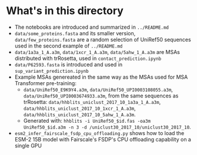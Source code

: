 # What's in this directory

- The notebooks are introduced and summarized in `../README.md`
- `data/some_proteins.fasta` and its smaller version, `data/few_proteins.fasta` are a random selection of UniRef50 sequences used in the second example of `../README.md`
- `data/1a3a_1_A.a3m`, `data/1xcr_1_A.a3m`, `data/5ahw_1_A.a3m` are MSAs distributed with trRosetta, used in `contact_prediction.ipynb`
- `data/P62593.fasta` is introduced and used in `sup_variant_prediction.ipynb`
- Example MSAs genereated in the same way as the MSAs used for MSA Transformer pre-training:
  - `data/UniRef50_E9K9Y4.a3m`, `data/UniRef50_UPI0003108055.a3m`, `data/UniRef50_UPI0003674933.a3m`, from the same sequences as trRosetta:
    `data/hhblits_uniclust_2017_10_1a3a_1_A.a3m`, `data/hhblits_uniclust_2017_10_1xcr_1_A.a3m`, `data/hhblits_uniclust_2017_10_5ahw_1_A.a3m`.
  - Generated with: `hhblits -i UniRef50_$id.fas -oa3m UniRef50_$id.a3m -n 3 -d /uniclust30_2017_10/uniclust30_2017_10`.
- `esm2_infer_fairscale_fsdp_cpu_offloading.py` shows how to load the ESM-2 15B model with Fairscale's FSDP's CPU offloading capability on a single GPU
